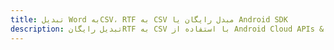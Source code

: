 ---title: تبدیل Word بهCSV، RTF به CSV مبدل رایگان یا Android SDKdescription: تبدیل رایگانRTF به CSV با استفاده از Android Cloud APIs & SDK. همچنین اسناد Microsoft Word و OpenOffice را در Cloud ایجاد، ویرایش و رندر کنید.---